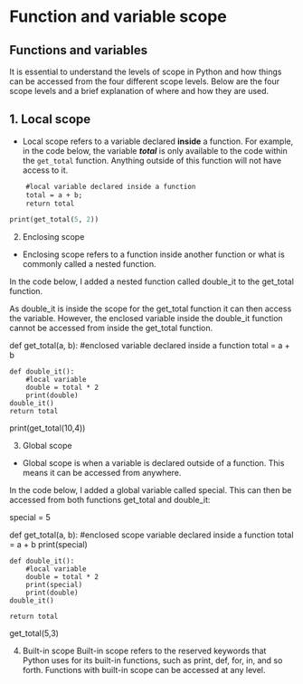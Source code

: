 # Function and variable scope

## Functions and variables
It is essential to understand the levels of scope in Python and how things can be accessed from the four different scope levels. Below are the four scope levels and a brief explanation of where and how they are used.

## 1. Local scope 

- Local scope refers to a variable declared **inside** a function. For example, in the code below, the variable **_total_** is only available to the code within the ``get_total`` function. Anything outside of this function will not have access to it.

```def get_total(a, b):
    #local variable declared inside a function
    total = a + b;
    return total

print(get_total(5, 2))
```






2.  Enclosing scope

- Enclosing scope refers to a function inside another function or what is commonly called a nested function. 

In the code below, I added a nested function called double_it to the get_total function. 

As double_it is inside the scope for the get_total function it can then access the variable. However, the enclosed variable inside the double_it function cannot be accessed from inside the get_total function.

def get_total(a, b):
    #enclosed variable declared inside a function
    total = a + b

    def double_it():
        #local variable
        double = total * 2
        print(double)
    double_it()
    return total
print(get_total(10,4))





3. Global scope

- Global scope is when a variable is declared outside of a function. This means it can be accessed from anywhere. 

In the code below, I  added a global variable called special. This can then be accessed from both functions get_total and double_it:

special = 5

def get_total(a, b):
    #enclosed scope variable declared inside a function
    total = a + b
    print(special)

    def double_it():
        #local variable
        double = total * 2
        print(special)
        print(double)
    double_it()

    return total

get_total(5,3)

4. Built-in scope
Built-in scope refers to the reserved keywords that Python uses for its built-in functions, such as print, def, for, in, and so forth.  Functions with built-in scope can be accessed at any level.
